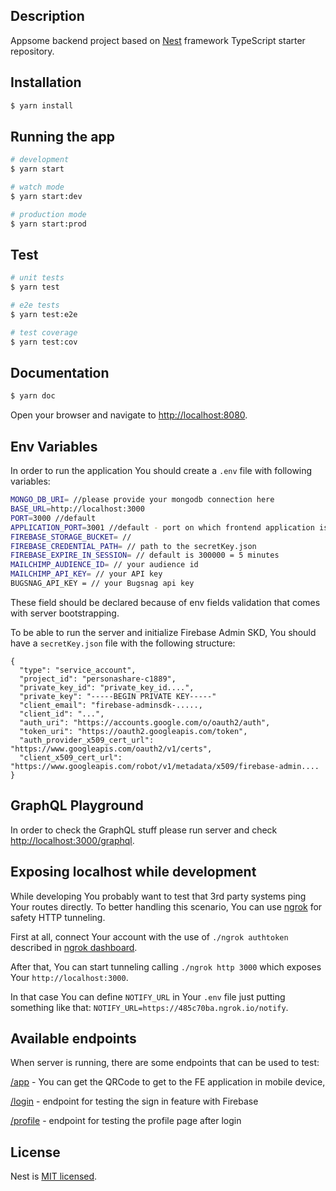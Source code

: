 ## Description

Appsome backend project based on [Nest](https://github.com/nestjs/nest) framework TypeScript starter repository.

## Installation

```bash
$ yarn install
```

## Running the app

```bash
# development
$ yarn start

# watch mode
$ yarn start:dev

# production mode
$ yarn start:prod
```

## Test

```bash
# unit tests
$ yarn test

# e2e tests
$ yarn test:e2e

# test coverage
$ yarn test:cov
```

## Documentation

```bash
$ yarn doc
```

Open your browser and navigate to [http://localhost:8080](http://localhost:8080).

## Env Variables

In order to run the application You should create a `.env` file with following variables:

```bash
MONGO_DB_URI= //please provide your mongodb connection here
BASE_URL=http://localhost:3000
PORT=3000 //default
APPLICATION_PORT=3001 //default - port on which frontend application is served
FIREBASE_STORAGE_BUCKET= //
FIREBASE_CREDENTIAL_PATH= // path to the secretKey.json
FIREBASE_EXPIRE_IN_SESSION= // default is 300000 = 5 minutes
MAILCHIMP_AUDIENCE_ID= // your audience id
MAILCHIMP_API_KEY= // your API key
BUGSNAG_API_KEY = // your Bugsnag api key
```

These field should be declared because of env fields validation that comes with server bootstrapping.

To be able to run the server and initialize Firebase Admin SKD, You should have a `secretKey.json` file with the following structure:

```$xslt
{
  "type": "service_account",
  "project_id": "personashare-c1889",
  "private_key_id": "private_key_id....",
  "private_key": "-----BEGIN PRIVATE KEY-----"
  "client_email": "firebase-adminsdk-.....,
  "client_id": "...",
  "auth_uri": "https://accounts.google.com/o/oauth2/auth",
  "token_uri": "https://oauth2.googleapis.com/token",
  "auth_provider_x509_cert_url": "https://www.googleapis.com/oauth2/v1/certs",
  "client_x509_cert_url": "https://www.googleapis.com/robot/v1/metadata/x509/firebase-admin....
}
```

## GraphQL Playground

In order to check the GraphQL stuff please run server and check [http://localhost:3000/graphql](http://localhost:3000/graphql).

## Exposing localhost while development

While developing You probably want to test that 3rd party systems ping Your routes directly.
To better handling this scenario, You can use [ngrok](https://ngrok.com/) for safety HTTP tunneling.

First at all, connect Your account with the use of `./ngrok authtoken` described in [ngrok dashboard](https://dashboard.ngrok.com/get-started).

After that, You can start tunneling calling `./ngrok http 3000` which exposes Your `http://localhost:3000`.

In that case You can define `NOTIFY_URL` in Your `.env` file just putting something like that: `NOTIFY_URL=https://485c70ba.ngrok.io/notify`.

## Available endpoints

When server is running, there are some endpoints that can be used to test:

[/app](http://localhost:3000/app) - You can get the QRCode to get to the FE application in mobile device,

[/login](http://localhost:3000/login) - endpoint for testing the sign in feature with Firebase

[/profile](http://localhost:3000/profile) - endpoint for testing the profile page after login

## License

Nest is [MIT licensed](https://github.com/nestjs/nest/blob/master/LICENSE).
